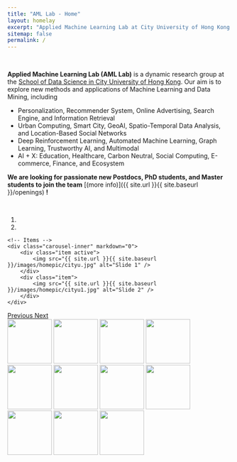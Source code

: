 ```yaml
---
title: "AML Lab - Home"
layout: homelay
excerpt: "Applied Machine Learning Lab at City University of Hong Kong."
sitemap: false
permalink: /
---
```



<br />

**Applied Machine Learning Lab (AML Lab)** is a dynamic research group at the [School of Data Science in City University of Hong Kong](https://www.sdsc.cityu.edu.hk/). Our aim is to explore new methods and applications of Machine Learning and Data Mining, including 
- Personalization, Recommender System, Online Advertising, Search Engine, and Information Retrieval
- Urban Computing, Smart City, GeoAI, Spatio-Temporal Data Analysis, and Location-Based Social Networks
- Deep Reinforcement Learning, Automated Machine Learning, Graph Learning, Trustworthy AI, and Multimodal
- AI + X: Education, Healthcare, Carbon Neutral, Social Computing, E-commerce, Finance, and Ecosystem



**We are  looking for passionate new Postdocs, PhD students, and Master students to join the team** [(more info)]({{ site.url }}{{ site.baseurl }}/openings) **!**

<br />

<div markdown="0" id="carousel" class="carousel slide" data-ride="carousel" data-interval="4000" data-pause="hover" >
    <!-- Menu -->
    <ol class="carousel-indicators">
        <li data-target="#carousel" data-slide-to="0" class="active"></li>
        <li data-target="#carousel" data-slide-to="1"></li>
    </ol>

    <!-- Items -->
    <div class="carousel-inner" markdown="0">
        <div class="item active">
            <img src="{{ site.url }}{{ site.baseurl }}/images/homepic/cityu.jpg" alt="Slide 1" />
        </div>
        <div class="item">
            <img src="{{ site.url }}{{ site.baseurl }}/images/homepic/cityu1.jpg" alt="Slide 2" />
        </div>
    </div>
  <a class="left carousel-control" href="#carousel" role="button" data-slide="prev">
    <span class="glyphicon glyphicon-chevron-left" aria-hidden="true"></span>
    <span class="sr-only">Previous</span>
  </a>
  <a class="right carousel-control" href="#carousel" role="button" data-slide="next">
    <span class="glyphicon glyphicon-chevron-right" aria-hidden="true"></span>
    <span class="sr-only">Next</span>
  </a>
</div>


<div class="center">
  <img class="logopic" src="{{ site.url }}{{ site.baseurl }}/images/logopic/ant.png" style="width: 100px">
  <img class="logopic" src="{{ site.url }}{{ site.baseurl }}/images/logopic/huawei.png" style="width: 100px">
  <img class="logopic" src="{{ site.url }}{{ site.baseurl }}/images/logopic/tencent.png" style="width: 100px">
  <img class="logopic" src="{{ site.url }}{{ site.baseurl }}/images/logopic/baidu.png" style="width: 100px">
  <img class="logopic" src="{{ site.url }}{{ site.baseurl }}/images/logopic/alibaba.png" style="width: 100px">
  <img class="logopic" src="{{ site.url }}{{ site.baseurl }}/images/logopic/bytedance.png" style="width: 100px">
  <img class="logopic" src="{{ site.url }}{{ site.baseurl }}/images/logopic/jd.png" style="width: 100px">
  <img class="logopic" src="{{ site.url }}{{ site.baseurl }}/images/logopic/kuaishou.png" style="width: 100px">
  <img class="logopic" src="{{ site.url }}{{ site.baseurl }}/images/logopic/netease.png" style="width: 100px">
  <img class="logopic" src="{{ site.url }}{{ site.baseurl }}/images/logopic/linkedin.png" style="width: 100px">
  <img class="logopic" src="{{ site.url }}{{ site.baseurl }}/images/logopic/criteo.png" style="width: 100px">
</div>
